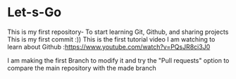 # Let-s-Go
This is my first repository- To start learning Git, Github, and sharing projects
This is my first commit :))
This is the first tutorial video I am watching to learn about Github :https://www.youtube.com/watch?v=PQsJR8ci3J0

I am making the first Branch to modify it and try the "Pull requests" option to compare the main repository with the made branch
